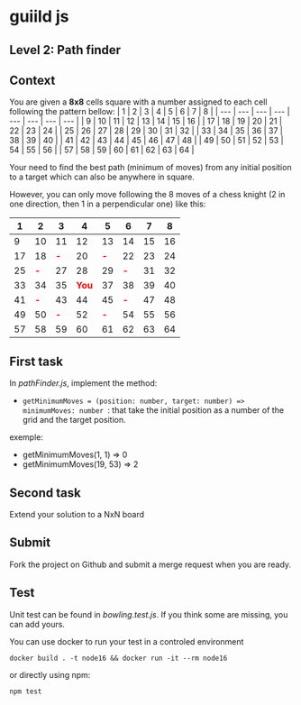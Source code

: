 # guiild js
## Level 2: Path finder
## Context
You are given a **8x8** cells square with a number assigned to each cell following the pattern bellow:
| 1 | 2 | 3 | 4 | 5 | 6 | 7 | 8 |
| --- | --- | --- | --- | --- | --- | --- | --- |
| 9 | 10 | 11 | 12 | 13 | 14 | 15 | 16 |
| 17 | 18 | 19 | 20 | 21 | 22 | 23 | 24 |
| 25 | 26 | 27 | 28 | 29 | 30 | 31 | 32 |
| 33 | 34 | 35 | 36 | 37 | 38 | 39 | 40 |
| 41 | 42 | 43 | 44 | 45 | 46 | 47 | 48 |
| 49 | 50 | 51 | 52 | 53 | 54 | 55 | 56 |
| 57 | 58 | 59 | 60 | 61 | 62 | 63 | 64 |

Your need to find the best path (minimum of moves) from any initial position to a target which can also be anywhere in square.

However, you can only move following the 8 moves of a chess knight (2 in one direction, then 1 in a perpendicular one) like this:

| 1 | 2 | 3 | 4 | 5 | 6 | 7 | 8 |
| --- | --- | --- | --- | --- | --- | --- | --- |
| 9 | 10 | 11 | 12 | 13 | 14 | 15 | 16 |
| 17 | 18 |  <span style="color:red">**-**</span> | 20 |  <span style="color:red">**-**</span> | 22 | 23 | 24 |
| 25 |  <span style="color:red">**-**</span> | 27 | 28 | 29 |  <span style="color:red">**-**</span> | 31 | 32 |
| 33 | 34 | 35 | <span style="color:red">**You**</span> | 37 | 38 | 39 | 40 |
| 41 |  <span style="color:red">**-**</span> | 43 | 44 | 45 |  <span style="color:red">**-**</span> | 47 | 48 |
| 49 | 50 |  <span style="color:red">**-**</span> | 52 |  <span style="color:red">**-**</span> | 54 | 55 | 56 |
| 57 | 58 | 59 | 60 | 61 | 62 | 63 | 64 |


## First task
In *pathFinder.js*, implement the method:
- `getMinimumMoves = (position: number, target: number) => minimumMoves: number `: that take the initial position as a number of the grid and the target position.

exemple:
- getMinimumMoves(1, 1) => 0
- getMinimumMoves(19, 53) => 2

## Second task
Extend your solution to a NxN board 

## Submit
Fork the project on Github and submit a merge request when you are ready.

## Test
Unit test can be found in *bowling.test.js*. If you think some are missing, you can add yours.

You can use docker to run your test in a controled environment

`docker build . -t node16 && docker run -it --rm node16`

or directly using npm:

`npm test`